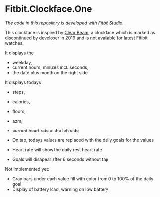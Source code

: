 # Fitbit.Clockface.One

_The code in this repository is developed with [Fitbit Studio](https://dev.fitbit.com/getting-started/)._

This clockface is inspired by [Clear Beam](https://github.com/viper3400/ClearBeam), a clockface which is marked as discontinued by developer in 2019 and is not available for latest Fitibit watches.

It displays the 
* weekday,
* current hours, minutes incl. seconds,
* the date plus month on the right side

It displays todays
* steps, 
* calories, 
* floors, 
* azm, 
* current heart rate
at the left side 

* On tap, todays values are replaced with the daily goals for the values 
* Heart rate will show the daily rest heart rate
* Goals will disapear after 6 seconds without tap

Not implemented yet:
* Gray bars under each value fill with color from 0 to 100% of the daily goal
* Display of battery load, warning on low battery
